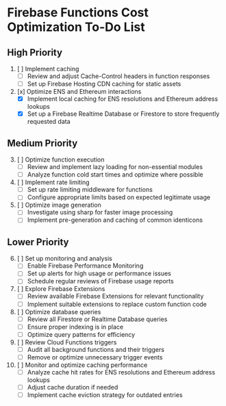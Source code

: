 # Firebase Functions Cost Optimization To-Do List

## High Priority

1. [ ] Implement caching
   - [ ] Review and adjust Cache-Control headers in function responses
   - [ ] Set up Firebase Hosting CDN caching for static assets

2. [x] Optimize ENS and Ethereum interactions
   - [x] Implement local caching for ENS resolutions and Ethereum address lookups
   - [x] Set up a Firebase Realtime Database or Firestore to store frequently requested data

## Medium Priority

3. [ ] Optimize function execution
   - [ ] Review and implement lazy loading for non-essential modules
   - [ ] Analyze function cold start times and optimize where possible

4. [ ] Implement rate limiting
   - [ ] Set up rate limiting middleware for functions
   - [ ] Configure appropriate limits based on expected legitimate usage

5. [ ] Optimize image generation
   - [ ] Investigate using sharp for faster image processing
   - [ ] Implement pre-generation and caching of common identicons

## Lower Priority

6. [ ] Set up monitoring and analysis
   - [ ] Enable Firebase Performance Monitoring
   - [ ] Set up alerts for high usage or performance issues
   - [ ] Schedule regular reviews of Firebase usage reports

7. [ ] Explore Firebase Extensions
   - [ ] Review available Firebase Extensions for relevant functionality
   - [ ] Implement suitable extensions to replace custom function code

8. [ ] Optimize database queries
   - [ ] Review all Firestore or Realtime Database queries
   - [ ] Ensure proper indexing is in place
   - [ ] Optimize query patterns for efficiency

9. [ ] Review Cloud Functions triggers
   - [ ] Audit all background functions and their triggers
   - [ ] Remove or optimize unnecessary trigger events

10. [ ] Monitor and optimize caching performance
    - [ ] Analyze cache hit rates for ENS resolutions and Ethereum address lookups
    - [ ] Adjust cache duration if needed
    - [ ] Implement cache eviction strategy for outdated entries
